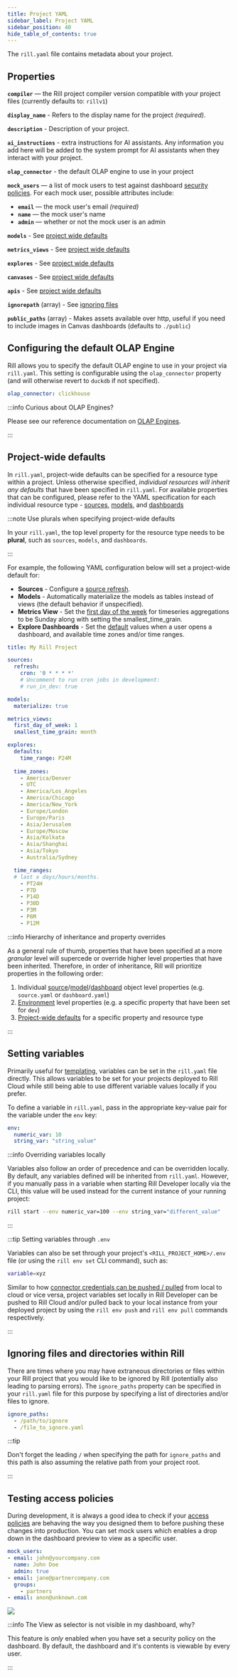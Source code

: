 ```yaml
---
title: Project YAML
sidebar_label: Project YAML
sidebar_position: 40
hide_table_of_contents: true
---
```


The `rill.yaml` file contains metadata about your project.

## Properties

**`compiler`** — the Rill project compiler version compatible with your project files (currently defaults to: `rillv1`)

**`display_name`** - Refers to the display name for the project _(required)_.

**`description`** - Description of your project.

**`ai_instructions`** - extra instructions for AI assistants. Any information you add here will be added to the system prompt for AI assistants when they interact with your project.

**`olap_connector`** - the default OLAP engine to use in your project

**`mock_users`** — a list of mock users to test against dashboard [security policies](/manage/security). For each mock user, possible attributes include:

  - **`email`** — the mock user's email _(required)_
  - **`name`** — the mock user's name
  - **`admin`** — whether or not the mock user is an admin

**`models`** - See [project wide defaults](/reference/project-files/rill-yaml#project-wide-defaults)

**`metrics_views`** - See [project wide defaults](/reference/project-files/rill-yaml#project-wide-defaults)

**`explores`** - See [project wide defaults](/reference/project-files/rill-yaml#project-wide-defaults)

**`canvases`** - See [project wide defaults](/reference/project-files/rill-yaml#project-wide-defaults)

**`apis`** - See [project wide defaults](/reference/project-files/rill-yaml#project-wide-defaults)

**`ignorepath`** (array) - See [ignoring files](/reference/project-files/rill-yaml#ignoring-files-and-directories-within-rill)

**`public_paths`** (array) - Makes assets available over http, useful if you need to include images in Canvas dashboards (defaults to `./public`)


## Configuring the default OLAP Engine

Rill allows you to specify the default OLAP engine to use in your project via `rill.yaml`. This setting is configurable using the `olap_connector` property (and will otherwise revert to `duckdb` if not specified). 

```yaml
olap_connector: clickhouse
```

:::info Curious about OLAP Engines?

Please see our reference documentation on [OLAP Engines](/connect/olap).

:::
 
## Project-wide defaults

In `rill.yaml`, project-wide defaults can be specified for a resource type within a project. Unless otherwise specified, _individual resources will inherit any defaults_ that have been specified in `rill.yaml`. For available properties that can be configured, please refer to the YAML specification for each individual resource type - [sources](sources.md), [models](models.md), and [dashboards](explore-dashboards.md)

:::note Use plurals when specifying project-wide defaults

In your `rill.yaml`, the top level property for the resource type needs to be **plural**, such as `sources`, `models`, and `dashboards`.

:::

For example, the following YAML configuration below will set a project-wide default for:

- **Sources** - Configure a [source refresh](/build/models/data-refresh.md).
- **Models** - Automatically materialize the models as tables instead of views (the default behavior if unspecified).
- **Metrics View** - Set the [first day of the week](metrics-views.md) for timeseries aggregations to be Sunday along with setting the smallest_time_grain.
- **Explore Dashboards** - Set the [default](explore-dashboards.md) values when a user opens a dashboard, and available time zones and/or time ranges.

```yaml
title: My Rill Project

sources:
  refresh:
    cron: '0 * * * *'
    # Uncomment to run cron jobs in development:
    # run_in_dev: true

models:
  materialize: true

metrics_views:
  first_day_of_week: 1
  smallest_time_grain: month

explores:
  defaults:
    time_range: P24M
  
  time_zones:
    - America/Denver
    - UTC
    - America/Los_Angeles
    - America/Chicago
    - America/New_York
    - Europe/London
    - Europe/Paris
    - Asia/Jerusalem
    - Europe/Moscow
    - Asia/Kolkata
    - Asia/Shanghai
    - Asia/Tokyo
    - Australia/Sydney

  time_ranges:
  # last x days/hours/months.
    - PT24H
    - P7D
    - P14D
    - P30D
    - P3M
    - P6M
    - P12M
```

:::info Hierarchy of inheritance and property overrides

As a general rule of thumb, properties that have been specified at a more _granular_ level will supercede or override higher level properties that have been inherited. Therefore, in order of inheritance, Rill will prioritize properties in the following order:
1. Individual [source](/reference/project-files/sources.md)/[model](/reference/project-files/models.md)/[dashboard](/reference/project-files/explore-dashboards.md) object level properties (e.g. `source.yaml` or `dashboard.yaml`)
2. [Environment](/docs/build/models/environments.md) level properties (e.g. a specific property that have been set for `dev`)
3. [Project-wide defaults](/reference/project-files/rill-yaml.md#project-wide-defaults) for a specific property and resource type

:::

## Setting variables

Primarily useful for [templating](/connect/templating), variables can be set in the `rill.yaml` file directly. This allows variables to be set for your projects deployed to Rill Cloud while still being able to use different variable values locally if you prefer. 

To define a variable in `rill.yaml`, pass in the appropriate key-value pair for the variable under the `env` key:
```yaml
env:
  numeric_var: 10
  string_var: "string_value"
```

:::info Overriding variables locally

Variables also follow an order of precedence and can be overridden locally. By default, any variables defined will be inherited from `rill.yaml`. However, if you manually pass in a variable when starting Rill Developer locally via the CLI, this value will be used instead for the current instance of your running project:

```bash
rill start --env numeric_var=100 --env string_var="different_value"
```

:::

:::tip Setting variables through `.env`

Variables can also be set through your project's `<RILL_PROJECT_HOME>/.env` file (or using the `rill env set` CLI command), such as:
```bash
variable=xyz
```

Similar to how [connector credentials can be pushed / pulled](/connect/credentials#pulling-credentials-and-variables-from-a-deployed-project-on-rill-cloud) from local to cloud or vice versa, project variables set locally in Rill Developer can be pushed to Rill Cloud and/or pulled back to your local instance from your deployed project by using the `rill env push` and `rill env pull` commands respectively.

:::

## Ignoring files and directories within Rill

There are times where you may have extraneous directories or files within your Rill project that you would like to be ignored by Rill (potentially also leading to parsing errors). The `ignore_paths` property can be specified in your `rill.yaml` file for this purpose by specifying a list of directories and/or files to ignore.

```yaml
ignore_paths:
  - /path/to/ignore
  - /file_to_ignore.yaml
```

:::tip

Don't forget the leading `/` when specifying the path for `ignore_paths` and this path is also assuming the relative path from your project root.

:::

## Testing access policies 

During development, it is always a good idea to check if your [access policies](/manage/security.md) are behaving the way you designed them to before pushing these changes into production. You can set mock users which enables a drop down in the dashboard preview to view as a specific user. 

```yaml
mock_users:
- email: john@yourcompany.com
  name: John Doe
  admin: true
- email: jane@partnercompany.com
  groups:
    - partners
- email: anon@unknown.com
```


<img src = '/img/reference/project-files/View-as.png' class='centered' />
<br />

:::info The View as selector is not visible in my dashboard, why?

This feature is _only_ enabled when you have set a security policy on the dashboard. By default, the dashboard and it's contents is viewable by every user.

:::
